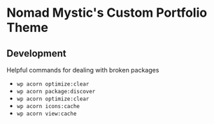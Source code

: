 # Nomad Mystic's Custom Portfolio Theme


## Development


Helpful commands for dealing with broken packages 
* `wp acorn optimize:clear`
* `wp acorn package:discover`
* `wp acorn optimize:clear`
* `wp acorn icons:cache`
* `wp acorn view:cache`

